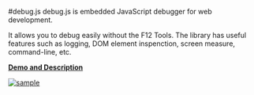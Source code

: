 #debug.js
debug.js is embedded JavaScript debugger for web development.

It allows you to debug easily without the F12 Tools.
The library has useful features such as logging, DOM element inspenction, screen measure, command-line, etc.

**[Demo and Description](https://debugjs.net/ "debug.js demo page")**

[ ![sample](https://debugjs.net/debugjs20161029.png) ](https://debugjs.net/ "debug.js")
